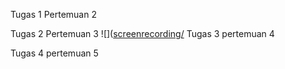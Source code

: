 Tugas 1 Pertemuan 2

Tugas 2 Pertemuan 3
![]([screenrecording/](https://github.com/jaimpalepi/Muhammad-Zaim-Pahlevi_Praktikum-Pemmob/blob/main/screenrecording/Tugas%202%20pertemuan%203.gif)
Tugas 3 pertemuan 4

Tugas 4 pertemuan 5
